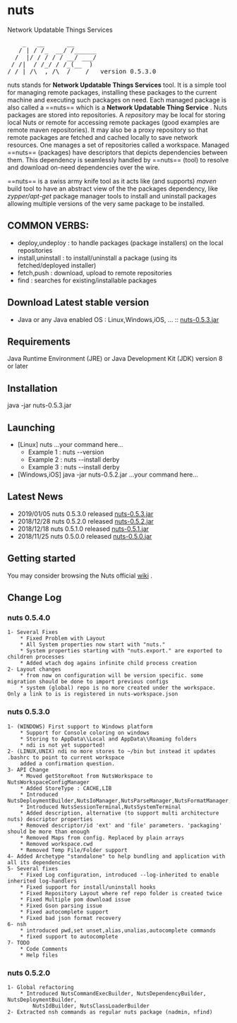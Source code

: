 # nuts
Network Updatable Things Services
<pre>
    _   __      __
   / | / /_  __/ /______
  /  |/ / / / / __/ ___/
 / /|  / /_/ / /_(__  )
/_/ |_/\__,_/\__/____/   version 0.5.3.0
</pre>

nuts stands for **Network Updatable Things Services** tool. It is a simple tool  for managing remote
packages, installing these  packages to the current machine and executing such  packages on need.
Each managed package  is also called a ==nuts== which  is a **Network Updatable Thing Service** .
Nuts packages are  stored  into repositories. A  *repository*  may be local for  storing local Nuts
or remote for accessing  remote packages (good examples  are  remote maven  repositories). It may
also be a proxy repository so that remote packages are fetched and cached locally to save network
resources.
One manages a set of repositories called a  workspace. Managed ==nuts==  (packages)  have descriptors
that depicts dependencies between them. This dependency is seamlessly handled by  ==nuts==  (tool) to
resolve and download on-need dependencies over the wire.

==nuts== is a swiss army knife tool as it acts like (and supports) *maven* build tool to have an abstract
view of the the  packages dependency, like  *zypper/apt-get*  package manager tools  to  install and
uninstall packages allowing multiple versions of the very same package to  be installed.

## COMMON VERBS:
+ deploy,undeploy   : to handle packages (package installers) on the local repositories
+ install,uninstall : to install/uninstall a package (using its fetched/deployed installer)
+ fetch,push        : download, upload to remote repositories
+ find              : searches for existing/installable packages

## Download Latest stable version
+ Java or any Java enabled OS : Linux,Windows,iOS, ... :: [nuts-0.5.3.jar](https://github.com/thevpc/vpc-public-maven/raw/master/net/vpc/app/nuts/nuts/0.5.3/nuts-0.5.3.jar)

## Requirements
Java Runtime Environment (JRE) or Java Development Kit (JDK) version 8 or later

## Installation
java -jar nuts-0.5.3.jar

## Launching
+ [Linux] nuts ...your command here...
    + Example 1 : nuts --version
    + Example 2 : nuts --install derby
    + Example 3 : nuts --install derby
+ [Windows,iOS] java -jar nuts-0.5.2.jar ...your command here...

## Latest News

+ 2019/01/05 	nuts 0.5.3.0 released [nuts-0.5.3.jar](https://github.com/thevpc/vpc-public-maven/raw/master/net/vpc/app/nuts/nuts/0.5.3/nuts-0.5.3.jar)
+ 2018/12/28 	nuts 0.5.2.0 released [nuts-0.5.2.jar](https://github.com/thevpc/vpc-public-maven/raw/master/net/vpc/app/nuts/nuts/0.5.2/nuts-0.5.2.jar)
+ 2018/12/18 	nuts 0.5.1.0 released [nuts-0.5.1.jar](https://github.com/thevpc/vpc-public-maven/raw/master/net/vpc/app/nuts/nuts/0.5.1/nuts-0.5.1.jar)
+ 2018/11/25 	nuts 0.5.0.0 released [nuts-0.5.0.jar](https://github.com/thevpc/vpc-public-maven/raw/master/net/vpc/app/nuts/nuts/0.5.0/nuts-0.5.0.jar)

## Getting started

 You may consider browsing the Nuts official [wiki](https://github.com/thevpc/nuts/wiki) .


## Change Log
### nuts 0.5.4.0
    1- Several Fixes
        * Fixed Problem with Layout
        * All System properties now start with "nuts."
        * System properties starting with "nuts.export." are exported to children processes
        * Added wtach dog agains infinite child process creation
    2- Layout changes
        * from now on configuration will be version specific. some migration should be done to import previous configs
        * system (global) repo is no more created under the workspace. Only a link to is is registered in nuts-workspace.json

### nuts 0.5.3.0
    1- (WINDOWS) First support to Windows platform
        * Support for Console coloring on windows
        * Storing to AppData\\Local and AppData\\Roaming folders
        * ndi is not yet supported!
    2- (LINUX,UNIX) ndi no more stores to ~/bin but instead it updates .bashrc to point to current workspace
        added a confirmation question.
    3- API Change
        * Moved getStoreRoot from NutsWorkspace to NutsWorkspaceConfigManager
        * Added StoreType : CACHE,LIB
        * Introduced NutsDeploymentBuilder,NutsIoManager,NutsParseManager,NutsFormatManager,DescriptorFormat
        * Introduced NutsSessionTerminal,NutsSystemTerminal
        * Added description, alternative (to support multi architecture nuts) descriptor properties
        * Removed descriptor/id 'ext' and 'file' parameters. 'packaging' should be more than enough
        * Removed Maps from config. Replaced by plain arrays
        * Removed workspace.cwd
        * Removed Temp File/Folder support
    4- Added Archetype "standalone" to help bundling and application with all its dependencies
    5- Several fixes
        * Fixed Log configuration, introduced --log-inherited to enable inherited log-handlers
        * Fixed support for install/uninstall hooks
        * Fixed Repository Layout where ref repo folder is created twice
        * Fixed Multiple pom download issue
        * Fixed Gson parsing issue
        * Fixed autocomplete support
        * Fixed bad json format recovery
    6- nsh 
        * introduced pwd,set unset,alias,unalias,autocomplete commands
        * fixed support to autocomplete
    7- TODO 
        * Code Comments
        * Help files

### nuts 0.5.2.0
    1- Global refactoring
        * Introduced NutsCommandExecBuilder, NutsDependencyBuilder, NutsDeploymentBuilder, 
            NutsIdBuilder, NutsClassLoaderBuilder
    2- Extracted nsh commands as regular nuts package (nadmin, nfind)
